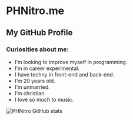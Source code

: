 # PHNitro.me
## My GitHub Profile
### Curiosities about me:

- I’m looking to improve myself in programming.
- I’m in career experimental.
- I have techny in front-end and back-end.
- I’m 20 years old.
- I’m unmarried.
- I’m christian.
- I love so much to music.

![PHNitro GitHub stats](https://github-readme-stats.vercel.app/api?username=phnitro&theme=dark&show_icons=true)

